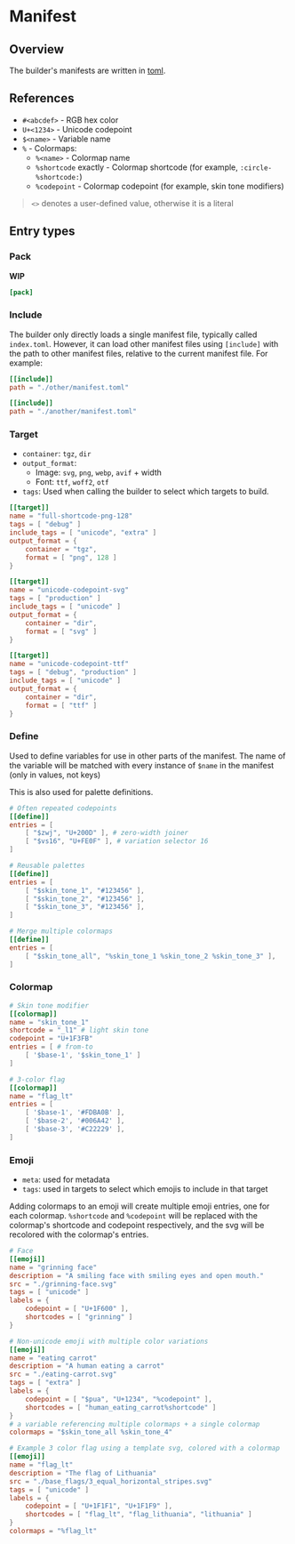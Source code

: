# Manifest

## Overview
The builder's manifests are written in [toml](https://toml.io).

## References
- `#<abcdef>` - RGB hex color
- `U+<1234>` - Unicode codepoint
- `$<name>` - Variable name
- `%` - Colormaps:
    - `%<name>` - Colormap name
    - `%shortcode` exactly - Colormap shortcode (for example, `:circle-%shortcode:`)
    - `%codepoint` - Colormap codepoint (for example, skin tone modifiers)

> `<>` denotes a user-defined value, otherwise it is a literal

## Entry types
### Pack
**WIP**

```toml
[pack]
```
### Include
The builder only directly loads a single manifest file, typically called `index.toml`. However, it can load other manifest files using `[include]` with the path to other manifest files, relative to the current manifest file. For example:

```toml
[[include]]
path = "./other/manifest.toml"

[[include]]
path = "./another/manifest.toml"
```

### Target
- `container`: `tgz`, `dir`
- `output_format`:
    - Image: `svg`, `png`, `webp`, `avif` + width
    - Font: `ttf`, `woff2`, `otf`
- `tags`: Used when calling the builder to select which targets to build.

```toml
[[target]]
name = "full-shortcode-png-128"
tags = [ "debug" ]
include_tags = [ "unicode", "extra" ]
output_format = {
    container = "tgz",
    format = [ "png", 128 ]
}

[[target]]
name = "unicode-codepoint-svg"
tags = [ "production" ]
include_tags = [ "unicode" ]
output_format = {
    container = "dir",
    format = [ "svg" ]
}

[[target]]
name = "unicode-codepoint-ttf"
tags = [ "debug", "production" ]
include_tags = [ "unicode" ]
output_format = {
    container = "dir",
    format = [ "ttf" ]
}
```

### Define
Used to define variables for use in other parts of the manifest. The name of the variable will be matched with every instance of `$name` in the manifest (only in values, not keys)

This is also used for palette definitions.

```toml
# Often repeated codepoints
[[define]]
entries = [
    [ "$zwj", "U+200D" ], # zero-width joiner
    [ "$vs16", "U+FE0F" ], # variation selector 16
]

# Reusable palettes
[[define]]
entries = [
    [ "$skin_tone_1", "#123456" ],
    [ "$skin_tone_2", "#123456" ],
    [ "$skin_tone_3", "#123456" ],
]

# Merge multiple colormaps
[[define]]
entries = [
    [ "$skin_tone_all", "%skin_tone_1 %skin_tone_2 %skin_tone_3" ],
]
```

### Colormap
```toml
# Skin tone modifier
[[colormap]]
name = "skin_tone_1"
shortcode = "_l1" # light skin tone
codepoint = "U+1F3FB"
entries = [ # from-to
    [ '$base-1', '$skin_tone_1' ]
]

# 3-color flag
[[colormap]]
name = "flag_lt"
entries = [
    [ '$base-1', '#FDBA0B' ],
    [ '$base-2', '#006A42' ],
    [ '$base-3', '#C22229' ],
]
```

### Emoji
- `meta`: used for metadata
- `tags`: used in targets to select which emojis to include in that target

Adding colormaps to an emoji will create multiple emoji entries, one for each colormap. `%shortcode` and `%codepoint` will be replaced with the colormap's shortcode and codepoint respectively, and the svg will be recolored with the colormap's entries.

```toml
# Face
[[emoji]]
name = "grinning face"
description = "A smiling face with smiling eyes and open mouth."
src = "./grinning-face.svg"
tags = [ "unicode" ]
labels = {
    codepoint = [ "U+1F600" ],
    shortcodes = [ "grinning" ]
}

# Non-unicode emoji with multiple color variations
[[emoji]]
name = "eating carrot"
description = "A human eating a carrot"
src = "./eating-carrot.svg"
tags = [ "extra" ]
labels = {
    codepoint = [ "$pua", "U+1234", "%codepoint" ],
    shortcodes = [ "human_eating_carrot%shortcode" ]
}
# a variable referencing multiple colormaps + a single colormap
colormaps = "$skin_tone_all %skin_tone_4"

# Example 3 color flag using a template svg, colored with a colormap
[[emoji]]
name = "flag_lt"
description = "The flag of Lithuania"
src = "./base_flags/3_equal_horizontal_stripes.svg"
tags = [ "unicode" ]
labels = {
    codepoint = [ "U+1F1F1", "U+1F1F9" ],
    shortcodes = [ "flag_lt", "flag_lithuania", "lithuania" ]
}
colormaps = "%flag_lt"
```
